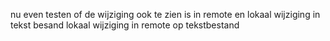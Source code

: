 nu even testen of de wijziging ook te zien is in remote en lokaal
wijziging  in tekst besand lokaal
wijziging in remote op tekstbestand

